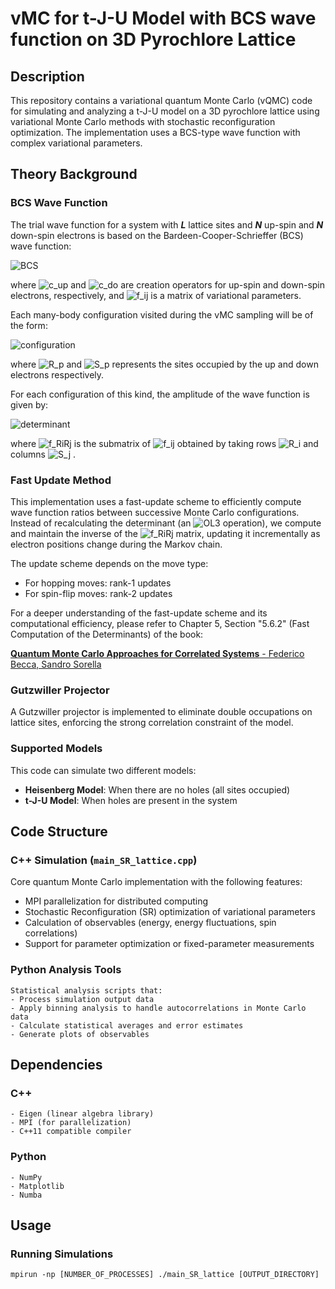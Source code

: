 # vMC for t-J-U Model with BCS wave function on 3D Pyrochlore Lattice

## Description

This repository contains a variational quantum Monte Carlo (vQMC) code for simulating and analyzing a t-J-U model on a 3D pyrochlore lattice using variational Monte Carlo methods with stochastic reconfiguration optimization. The implementation uses a BCS-type wave function with complex variational parameters.

## Theory Background

### BCS Wave Function

The trial wave function for a system with ***L*** lattice sites and ***N*** up-spin and ***N*** down-spin electrons is based on the Bardeen-Cooper-Schrieffer (BCS) wave function:

![BCS](https://latex.codecogs.com/svg.image?|\psi\rangle=\exp\bigg\{\sum_{i,j}^L&space;f_{ij}\hat{c}^{\dagger}_{i,\uparrow}\hat{c}^{\dagger}_{j,\downarrow}\bigg\}|0\rangle)

where ![c_up](https://latex.codecogs.com/svg.image?$$\hat{c}^{\dagger}_{i,\uparrow}$$) and ![c_do](https://latex.codecogs.com/svg.image?$$\hat{c}^{\dagger}_{i,\downarrow}$$) are creation operators for up-spin and down-spin electrons, respectively, and ![f_ij](https://latex.codecogs.com/svg.image?$$f_{ij}$$) is a matrix of variational parameters.

Each many-body configuration visited during the vMC sampling will be of the form:

![configuration](https://latex.codecogs.com/svg.image?|x\rangle=\hat{c}^{\dagger}_{R_1,\uparrow}\hat{c}^{\dagger}_{R_2,\uparrow}\dots\hat{c}^{\dagger}_{R_N,\uparrow}\hat{c}^{\dagger}_{S_1,\downarrow}\dots\hat{c}^{\dagger}_{S_N,\downarrow}|0\rangle)

where ![R_p](https://latex.codecogs.com/svg.image?R_p) and ![S_p](https://latex.codecogs.com/svg.image?S_p) represents the sites occupied by the up and down electrons respectively.

For each configuration of this kind, the amplitude of the wave function is given by:

![determinant](https://latex.codecogs.com/svg.image?$$\langle&space;x|\psi\rangle=\det&space;\big[f_{R_i,S_j}\big]$$)

where ![f_RiRj](https://latex.codecogs.com/svg.image?$$f_{R_iR_j}$$)  is the submatrix of   ![f_ij](https://latex.codecogs.com/svg.image?$$f_{ij}$$)  obtained by taking rows ![R_i](https://latex.codecogs.com/svg.image?R_i) and columns ![S_j](https://latex.codecogs.com/svg.image?S_j) .

### Fast Update Method

This implementation uses a fast-update scheme to efficiently compute wave function ratios between successive Monte Carlo configurations. Instead of recalculating the determinant (an ![OL3](https://latex.codecogs.com/svg.image?O(L^3)) operation), we compute and maintain the inverse of the ![f_RiRj](https://latex.codecogs.com/svg.image?$$f_{R_iR_j}$$) matrix, updating it incrementally as electron positions change during the Markov chain.

The update scheme depends on the move type:
- For hopping moves: rank-1 updates
- For spin-flip moves: rank-2 updates

For a deeper understanding of the fast-update scheme and its computational efficiency, please refer to Chapter 5, Section "5.6.2" (Fast Computation of the Determinants) of the book:

[**Quantum Monte Carlo Approaches for Correlated Systems** - Federico Becca, Sandro Sorella](https://www.cambridge.org/core/books/quantum-monte-carlo-approaches-for-correlated-systems/EB88C86BD9553A0738BDAE400D0B2900)

### Gutzwiller Projector

A Gutzwiller projector is implemented to eliminate double occupations on lattice sites, enforcing the strong correlation constraint of the model.

### Supported Models

This code can simulate two different models:
- **Heisenberg Model**: When there are no holes (all sites occupied)
- **t-J-U Model**: When holes are present in the system

## Code Structure

### C++ Simulation (`main_SR_lattice.cpp`)

Core quantum Monte Carlo implementation with the following features:
- MPI parallelization for distributed computing
- Stochastic Reconfiguration (SR) optimization of variational parameters
- Calculation of observables (energy, energy fluctuations, spin correlations)
 - Support for parameter optimization or fixed-parameter measurements

### Python Analysis Tools

    Statistical analysis scripts that:
    - Process simulation output data
    - Apply binning analysis to handle autocorrelations in Monte Carlo data
    - Calculate statistical averages and error estimates
    - Generate plots of observables

## Dependencies

### C++
    - Eigen (linear algebra library)
    - MPI (for parallelization)
    - C++11 compatible compiler

### Python
    - NumPy
    - Matplotlib
    - Numba

## Usage

### Running Simulations

    mpirun -np [NUMBER_OF_PROCESSES] ./main_SR_lattice [OUTPUT_DIRECTORY]

